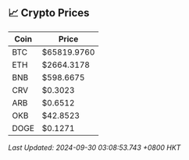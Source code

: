 ## 📈 Crypto Prices

| Coin | Price |
| ---- | ----- |
| BTC | $65819.9760 |
| ETH | $2664.3178 |
| BNB | $598.6675 |
| CRV | $0.3023 |
| ARB | $0.6512 |
| OKB | $42.8523 |
| DOGE | $0.1271 |

_Last Updated: 2024-09-30 03:08:53.743 +0800 HKT_